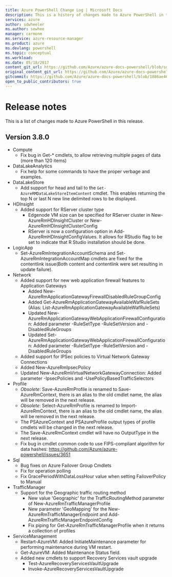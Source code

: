 ```yaml
---
title: Azure PowerShell Change Log | Microsoft Docs
description: This is a history of changes made to Azure PowerShell in the latest release.
services: azure
author: sdwheeler
ms.author: sewhee
manager: carmonm
ms.service: azure-resource-manager
ms.product: azure
ms.devlang: powershell
ms.topic: conceptual
ms.workload:
ms.date: 05/18/2017
content_git_url: https://github.com/Azure/azure-docs-powershell/blob/sdw-version-test/azureps-cmdlets-docs/ResourceManager/docs-conceptual/3.8.0/release-notes-azureps.md
original_content_git_url: https://github.com/Azure/azure-docs-powershell/blob/sdw-version-test/azureps-cmdlets-docs/ResourceManager/docs-conceptual/3.8.0/release-notes-azureps.md
gitcommit: https://github.com/Azure/azure-docs-powershell/blob/1886ae4675a95d2bdeb222cb28c9c5c7645fb848
open_to_public_contributors: true
---
```


# Release notes

This is a list of changes made to Azure PowerShell in this release.

## Version 3.8.0
* Compute
  - Fix bug in Get-* cmdlets, to allow retrieving multiple pages of data (more than 120 items)
* DataLakeAnalytics
  - Fix help for some commands to have the proper verbage and examples.
* DataLakeStore
  - Add support for head and tail to the `Get-AzureRMDataLakeStoreItemContent` cmdlet. This enables returning the top N or last N new line delimited rows to be displayed.
* HDInsight
  - Added support for RServer cluster type
    + Edgenode VM size can be specified for RServer cluster in New-AzureRmHDInsightCluster or New-AzureRmHDInsightClusterConfig
    + RServer is now a configuration option in Add-AzureRmHDInsightConfigValues. It allows for RStudio flag to be set to indicate that R Studio installation should be done.
* LogicApp
  - Set-AzureRmIntegrationAccountSchema and Set-AzureRmIntegrationAccountMap cmdlets are fixed for the contentlink issue(Both content and contentlink were set resulting in update failure).
* Network
  - Added support for new web application firewall features to Application Gateways
    + Added New-AzureRmApplicationGatewayFirewallDisabledRuleGroupConfig
    + Added Get-AzureRmApplicationGatewayAvailableWafRuleSets (Alias: List-AzureRmApplicationGatewayAvailableWafRuleSets)
    + Updated New-AzureRmApplicationGatewayWebApplicationFirewallConfiguration: Added parameter -RuleSetType -RuleSetVersion and -DisabledRuleGroups
    + Updated Set-AzureRmApplicationGatewayWebApplicationFirewallConfiguration: Added parameter -RuleSetType -RuleSetVersion and -DisabledRuleGroups
  - Added support for IPSec policies to Virtual Network Gateway Connections
  - Added New-AzureRmIpsecPolicy
  - Updated New-AzureRmVirtualNetworkGatewayConnection: Added parameter -IpsecPolicies and -UsePolicyBasedTrafficSelectors
* Profile
  - *Obsolete*: Save-AzureRmProfile is renamed to Save-AzureRmContext, there is an alias to the old cmdlet name, the alias will be removed in the next release.
  - *Obsolete*: Select-AzureRmProfile is renamed to Import-AzureRmContext, there is an alias to the old cmdlet name, the alias will be removed in the next release.
  - The PSAzureContext and PSAzureProfile output types of profile cmdlets will be changed in the next release.
  - The Save-AzureRmContext cmdlet will have no OutputType in the next release.
  - Fix bug in cmdlet common code to use FIPS-compliant algorithm for data hashes: https://github.com/Azure/azure-powershell/issues/3651
* Sql
  - Bug fixes on Azure Failover Group Cmdlets
  - Fix for operation polling
  - Fix GracePeriodWithDataLossHour value when setting FailoverPolicy to Manual
* TrafficManager
  - Support for the Geographic traffic routing method
    + New value 'Geographic' for the TrafficRoutingMethod parameter of New-AzureRmTrafficManagerProfile
    + New parameter 'GeoMapping' for the New-AzureRmTrafficManagerEndpoint and Add-AzureRmTrafficManagerEndpointConfig
    + Fix piping for Get-AzureRmTrafficManagerProfile when it returns a collection of profiles
* ServiceManagement
  - Restart-AzureVM: Added InitiateMaintenance parameter for performing maintenance during VM restart.
  - Get-AzureVM: Added Maintenance Status field.
  - Added new cmdlets to support Recovery Services vault upgrade
    + Test-AzureRecoveryServicesVaultUpgrade
    + Invoke-AzureRecoveryServicesVaultUpgrade
